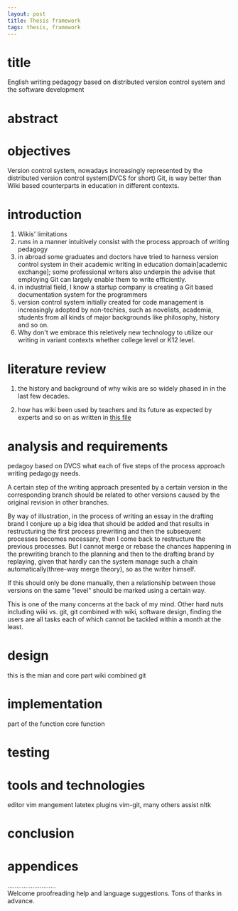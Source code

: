 ```yaml
---
layout: post
title: Thesis framework
tags: thesis, framework
---
```


# title
English writing pedagogy based on distributed version control system and the software development

# abstract

# objectives
Version control system, nowadays increasingly represented by the distributed version control system(DVCS for short) Git, is way better than Wiki based counterparts in education in different contexts.

# introduction
1. Wikis' limitations 
1. runs in a manner intuitively consist with the process approach of writing pedagogy 
1. in abroad some graduates and doctors have tried to harness version control system in their academic writing in education domain[academic exchange]; some professional writers also underpin the advise that employing Git can largely enable them to write efficiently. 
1. in industrial field, I know a startup company is creating a Git based documentation system for the programmers
1. version control system initially created for code management is increasingly adopted by non-techies, such as novelists, academia, students from all kinds of major backgrounds like philosophy, history and so on.
1. Why don't we embrace this reletively new technology to utilize our writing in variant contexts whether college level or K12 level.

# literature review
1. the history and background of why wikis are so widely phased in in the last few decades.

1. how has wiki been used by teachers and its future as expected by experts
and so on as written in [this file](status-quo)

# analysis and requirements
pedagoy based on DVCS
what each of five steps of the process approach writing pedagogy needs.

A certain step of the writing approach presented by a certain version in the corresponding branch should be related to other versions caused by the original revision in other branches.

By way of illustration, in the process of writing an essay in the drafting brand I conjure up a big idea that should be added and that results in restructuring the first process prewriting and then the subsequent processes becomes necessary,  then I come back to restructure the previous processes. But I cannot merge or rebase the chances happening in the prewriting branch to the planning and then to the drafting brand by replaying, given that hardly can the system manage such a chain automatically(three-way merge theory), so as the writer himself.

If this should only be done manually, then a relationship between those versions on the same "level" should be marked using a certain way.

This is one of the many concerns at the back of my mind. Other hard nuts including wiki vs. git, git combined with wiki, software design, finding the users are all tasks each of which cannot be tackled within a month at the least.

# design
this is the mian and core part
wiki combined git

# implementation
part of the function
core function 

# testing

# tools and technologies
editor  vim
mangement latetex
plugins vim-git, many others
assist nltk
# conclusion

# appendices

...........................     
Welcome proofreading help and language suggestions. Tons of thanks in advance.

